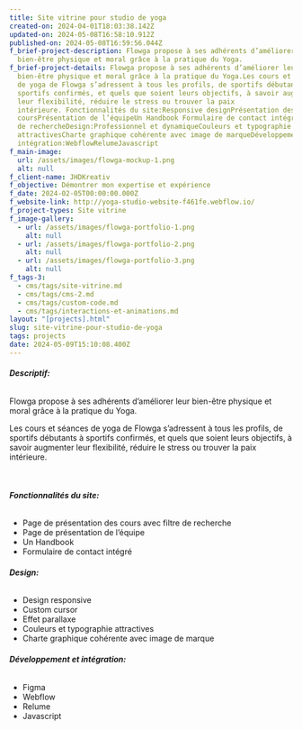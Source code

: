 ```yaml
---
title: Site vitrine pour studio de yoga
created-on: 2024-04-01T18:03:38.142Z
updated-on: 2024-05-08T16:58:10.912Z
published-on: 2024-05-08T16:59:56.044Z
f_brief-project-description: Flowga propose à ses adhérents d’améliorer leur
  bien-être physique et moral grâce à la pratique du Yoga.
f_brief-project-details: Flowga propose à ses adhérents d’améliorer leur
  bien-être physique et moral grâce à la pratique du Yoga.Les cours et séances
  de yoga de Flowga s’adressent à tous les profils, de sportifs débutants à
  sportifs confirmés, et quels que soient leurs objectifs, à savoir augmenter
  leur flexibilité, réduire le stress ou trouver la paix
  intérieure. ‍Fonctionnalités du site:Responsive designPrésentation des
  coursPrésentation de l’équipeUn Handbook Formulaire de contact intégréFiltres
  de rechercheDesign:Professionnel et dynamiqueCouleurs et typographie
  attractivesCharte graphique cohérente avec image de marqueDéveloppement et
  intégration:WebflowRelumeJavascript
f_main-image:
  url: /assets/images/flowga-mockup-1.png
  alt: null
f_client-name: JHDKreativ
f_objective: Démontrer mon expertise et expérience
f_date: 2024-02-05T00:00:00.000Z
f_website-link: http://yoga-studio-website-f461fe.webflow.io/
f_project-types: Site vitrine
f_image-gallery:
  - url: /assets/images/flowga-portfolio-1.png
    alt: null
  - url: /assets/images/flowga-portfolio-2.png
    alt: null
  - url: /assets/images/flowga-portfolio-3.png
    alt: null
f_tags-3:
  - cms/tags/site-vitrine.md
  - cms/tags/cms-2.md
  - cms/tags/custom-code.md
  - cms/tags/interactions-et-animations.md
layout: "[projects].html"
slug: site-vitrine-pour-studio-de-yoga
tags: projects
date: 2024-05-09T15:10:08.400Z
---
```


###### **Descriptif:**

Flowga propose à ses adhérents d’améliorer leur bien-être physique et moral grâce à la pratique du Yoga.

Les cours et séances de yoga de Flowga s’adressent à tous les profils, de sportifs débutants à sportifs confirmés, et quels que soient leurs objectifs, à savoir augmenter leur flexibilité, réduire le stress ou trouver la paix intérieure. 

‍

###### **Fonctionnalités du site:**

*   Page de présentation des cours avec filtre de recherche
*   Page de présentation de l’équipe
*   Un Handbook 
*   Formulaire de contact intégré

###### **Design:**

*   Design responsive
*   Custom cursor
*   Effet parallaxe
*   Couleurs et typographie attractives
*   Charte graphique cohérente avec image de marque

###### **Développement et intégration:**

*   Figma
*   Webflow
*   Relume
*   Javascript

‍
